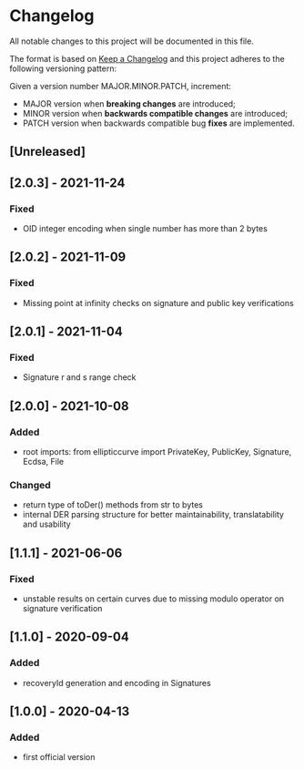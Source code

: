 # Changelog

All notable changes to this project will be documented in this file.

The format is based on [Keep a Changelog](https://keepachangelog.com/en/1.0.0/)
and this project adheres to the following versioning pattern:

Given a version number MAJOR.MINOR.PATCH, increment:

- MAJOR version when **breaking changes** are introduced;
- MINOR version when **backwards compatible changes** are introduced;
- PATCH version when backwards compatible bug **fixes** are implemented.


## [Unreleased]

## [2.0.3] - 2021-11-24
### Fixed
- OID integer encoding when single number has more than 2 bytes

## [2.0.2] - 2021-11-09
### Fixed
- Missing point at infinity checks on signature and public key verifications

## [2.0.1] - 2021-11-04
### Fixed
- Signature r and s range check

## [2.0.0] - 2021-10-08
### Added
- root imports: from ellipticcurve import PrivateKey, PublicKey, Signature, Ecdsa, File
### Changed
- return type of toDer() methods from str to bytes
- internal DER parsing structure for better maintainability, translatability and usability

## [1.1.1] - 2021-06-06
### Fixed
- unstable results on certain curves due to missing modulo operator on signature verification

## [1.1.0] - 2020-09-04
### Added
- recoveryId generation and encoding in Signatures

## [1.0.0] - 2020-04-13
### Added
- first official version
